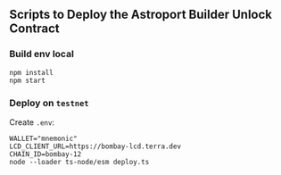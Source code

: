 ## Scripts to Deploy the Astroport Builder Unlock Contract

### Build env local

```shell
npm install
npm start
```

### Deploy on `testnet`

Create `.env`:

```shell
WALLET="mnemonic"
LCD_CLIENT_URL=https://bombay-lcd.terra.dev
CHAIN_ID=bombay-12
node --loader ts-node/esm deploy.ts
```
